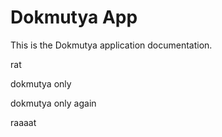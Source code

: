 # Dokmutya App

This is the Dokmutya application documentation.

rat

dokmutya only


dokmutya only again


raaaat